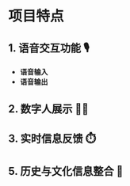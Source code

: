 # 项目特点

## 1. **语音交互功能 🎙️**  
- **语音输入**  
- **语音输出**  

## 2. **数字人展示 🧑‍💻**  

## 3. **实时信息反馈 ⏱️**  

## 5. **历史与文化信息整合 🏺**  
